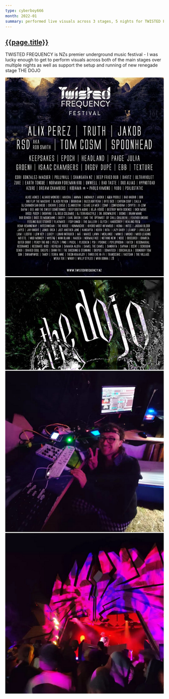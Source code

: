 ```yaml
---
type: cyberboy666
month: 2022-01
summary: performed live visuals across 3 stages, 5 nights for TWISTED FREQUENCY FESTIVAL, Takaka New Zealand
---
```


## [ {{page.title}} ]({{page.url}})

TWISTED FREQUENCY is NZs premier underground music festival - I was lucky enough to get to perform visuals across both of the main stages over multiple nights as well as support the setup and running of new renegade stage THE DOJO

![image](/images/cyberboy666/twistedfrequency1.png)
![image](/images/cyberboy666/twistedfrequency2.png)
![image](/images/cyberboy666/twistedfrequency3.png)
![image](/images/cyberboy666/twistedfrequency4.png)



